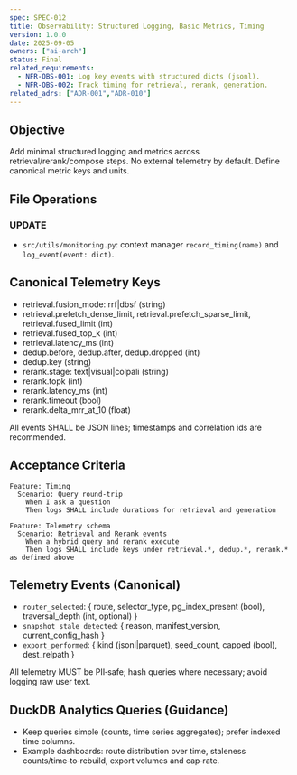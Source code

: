 ```yaml
---
spec: SPEC-012
title: Observability: Structured Logging, Basic Metrics, Timing
version: 1.0.0
date: 2025-09-05
owners: ["ai-arch"]
status: Final
related_requirements:
  - NFR-OBS-001: Log key events with structured dicts (jsonl).
  - NFR-OBS-002: Track timing for retrieval, rerank, generation.
related_adrs: ["ADR-001","ADR-010"]
---
```



## Objective

Add minimal structured logging and metrics across retrieval/rerank/compose steps. No external telemetry by default. Define canonical metric keys and units.

## File Operations

### UPDATE

- `src/utils/monitoring.py`: context manager `record_timing(name)` and `log_event(event: dict)`.

## Canonical Telemetry Keys

- retrieval.fusion_mode: rrf|dbsf (string)
- retrieval.prefetch_dense_limit, retrieval.prefetch_sparse_limit, retrieval.fused_limit (int)
- retrieval.fused_top_k (int)
- retrieval.latency_ms (int)
- dedup.before, dedup.after, dedup.dropped (int)
- dedup.key (string)
- rerank.stage: text|visual|colpali (string)
- rerank.topk (int)
- rerank.latency_ms (int)
- rerank.timeout (bool)
- rerank.delta_mrr_at_10 (float)

All events SHALL be JSON lines; timestamps and correlation ids are recommended.

## Acceptance Criteria

```gherkin
Feature: Timing
  Scenario: Query round-trip
    When I ask a question
    Then logs SHALL include durations for retrieval and generation

Feature: Telemetry schema
  Scenario: Retrieval and Rerank events
    When a hybrid query and rerank execute
    Then logs SHALL include keys under retrieval.*, dedup.*, rerank.* as defined above
```

## Telemetry Events (Canonical)

- `router_selected`: { route, selector_type, pg_index_present (bool), traversal_depth (int, optional) }
- `snapshot_stale_detected`: { reason, manifest_version, current_config_hash }
- `export_performed`: { kind (jsonl|parquet), seed_count, capped (bool), dest_relpath }

All telemetry MUST be PII‑safe; hash queries where necessary; avoid logging raw user text.

## DuckDB Analytics Queries (Guidance)

- Keep queries simple (counts, time series aggregates); prefer indexed time columns.
- Example dashboards: route distribution over time, staleness counts/time‑to‑rebuild, export volumes and cap‑rate.
